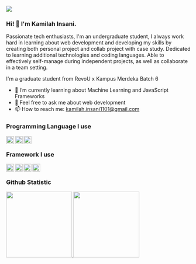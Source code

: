 ![](https://api.visitorbadge.io/api/VisitorHit?user=estruyf&repo=github-visitors-badge&countColor=%237B1E7A)

### Hi! 👋 I'm Kamilah Insani.

Passionate tech enthusiasts, I'm an undergraduate student, I always work hard in learning about web development and developing my skills by creating both personal project and collab project with case study. Dedicated to learning additional technologies and coding languages. Able to effectively self-manage during independent projects, as well as collaborate in a team setting.

I'm a graduate student from RevoU x Kampus Merdeka Batch 6

- 🌱 I’m currently learning about Machine Learning and JavaScript Frameworks
- 💬 Feel free to ask me about web development
- 📫 How to reach me: kamilah.insani1101@gmail.com

### Programming Language I use
  <a href="https://www.python.org/"><img align="left" alt="Python" title="Python" width="21px" src="https://upload.wikimedia.org/wikipedia/commons/thumb/c/c3/Python-logo-notext.svg/115px-Python-logo-notext.svg.png?20220821155029" /></a>
  <a href="https://www.php.net/"><img align="left" alt="PHP" title="PHP" width="21px" src="https://www.php.net/images/logos/new-php-logo.svg" /></a>
  <a href="https://www.javascript.com/"><img align="left" alt="JavaScript" title="JavaScript" width="21px" src="https://upload.wikimedia.org/wikipedia/commons/thumb/9/99/Unofficial_JavaScript_logo_2.svg/512px-Unofficial_JavaScript_logo_2.svg.png?20141107110902" /></a>
  <br>
### Framework I use
  <a href="https://expressjs.com//"><img align="left" alt="Express" title="Express" width="21px" src="https://www.vectorlogo.zone/logos/expressjs/expressjs-icon.svg" /></a>
  <a href="https://reactjs.org/"><img align="left" alt="ReactJS" title="ReactJS" width="21px" src="https://cdn.worldvectorlogo.com/logos/react-2.svg" /></a>
  <a href="https://getbootstrap.com/"><img align="left" alt="Bootstrap" title="Bootstrap" width="21px" src="https://upload.wikimedia.org/wikipedia/commons/thumb/b/b2/Bootstrap_logo.svg/512px-Bootstrap_logo.svg.png?20210507000024" /></a>
  <a href="https://tailwindcss.com/"><img align="left" alt="Tailwind" title="Tailwind" width="21px" src="https://upload.wikimedia.org/wikipedia/commons/thumb/d/d5/Tailwind_CSS_Logo.svg/512px-Tailwind_CSS_Logo.svg.png?20230715030042" /></a>
  <br>
  
### Github Statistic
<p align="left">
<a href="https://github.com/Lost1101">
  <img height="180em" src="https://github-readme-stats-eight-theta.vercel.app/api?username=Lost1101&show_icons=true&theme=algolia&include_all_commits=true&count_private=true"/>
  <img height="180em" src="https://github-readme-stats-eight-theta.vercel.app/api/top-langs/?username=Lost1101&layout=compact&langs_count=8&theme=algolia"/>
</a>
</p>
